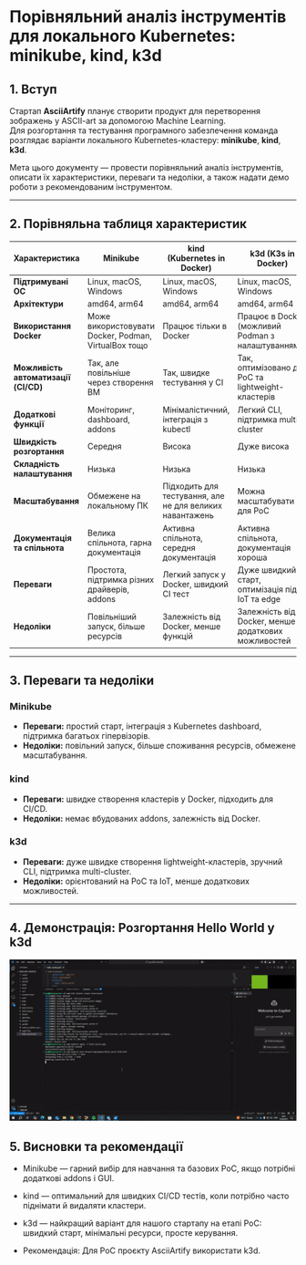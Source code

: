# Порівняльний аналіз інструментів для локального Kubernetes: minikube, kind, k3d

## 1. Вступ
Стартап **AsciiArtify** планує створити продукт для перетворення зображень у ASCII-art за допомогою Machine Learning.  
Для розгортання та тестування програмного забезпечення команда розглядає варіанти локального Kubernetes-кластеру: **minikube**, **kind**, **k3d**.

Мета цього документу — провести порівняльний аналіз інструментів, описати їх характеристики, переваги та недоліки, а також надати демо роботи з рекомендованим інструментом.

---

## 2. Порівняльна таблиця характеристик

| Характеристика                              | Minikube                                                                 | kind (Kubernetes in Docker)                                              | k3d (K3s in Docker)                                                      |
|----------------------------------------------|---------------------------------------------------------------------------|---------------------------------------------------------------------------|---------------------------------------------------------------------------|
| **Підтримувані ОС**                          | Linux, macOS, Windows                                                    | Linux, macOS, Windows                                                    | Linux, macOS, Windows                                                    |
| **Архітектури**                              | amd64, arm64                                                             | amd64, arm64                                                             | amd64, arm64                                                             |
| **Використання Docker**                      | Може використовувати Docker, Podman, VirtualBox тощо                     | Працює тільки в Docker                                                    | Працює в Docker (можливий Podman з налаштуваннями)                       |
| **Можливість автоматизації (CI/CD)**         | Так, але повільніше через створення ВМ                                    | Так, швидке тестування у CI                                               | Так, оптимізовано для PoC та lightweight-кластерів                       |
| **Додаткові функції**                        | Моніторинг, dashboard, addons                                            | Мінімалістичний, інтеграція з kubectl                                     | Легкий CLI, підтримка multi-cluster                                      |
| **Швидкість розгортання**                    | Середня                                                                  | Висока                                                                    | Дуже висока                                                               |
| **Складність налаштування**                  | Низька                                                                    | Низька                                                                    | Низька                                                                    |
| **Масштабування**                            | Обмежене на локальному ПК                                                 | Підходить для тестування, але не для великих навантажень                  | Можна масштабувати для PoC                                               |
| **Документація та спільнота**                 | Велика спільнота, гарна документація                                      | Активна спільнота, середня документація                                   | Активна спільнота, документація хороша                                   |
| **Переваги**                                 | Простота, підтримка різних драйверів, addons                              | Легкий запуск у Docker, швидкий CI тест                                   | Дуже швидкий старт, оптимізація під IoT та edge                          |
| **Недоліки**                                 | Повільніший запуск, більше ресурсів                                       | Залежність від Docker, менше функцій                                      | Залежність від Docker, менше додаткових можливостей                      |
---

## 3. Переваги та недоліки

### Minikube
- **Переваги:** простий старт, інтеграція з Kubernetes dashboard, підтримка багатьох гіпервізорів.
- **Недоліки:** повільний запуск, більше споживання ресурсів, обмежене масштабування.

### kind
- **Переваги:** швидке створення кластерів у Docker, підходить для CI/CD.
- **Недоліки:** немає вбудованих addons, залежність від Docker.

### k3d
- **Переваги:** дуже швидке створення lightweight-кластерів, зручний CLI, підтримка multi-cluster.
- **Недоліки:** орієнтований на PoC та IoT, менше додаткових можливостей.

---

## 4. Демонстрація: Розгортання Hello World у k3d

![Демонстрація](.data/demo.gif)

## 5. Висновки та рекомендації
- Minikube — гарний вибір для навчання та базових PoC, якщо потрібні додаткові addons і GUI.

- kind — оптимальний для швидких CI/CD тестів, коли потрібно часто піднімати й видаляти кластери.

- k3d — найкращий варіант для нашого стартапу на етапі PoC: швидкий старт, мінімальні ресурси, просте керування.

- Рекомендація: Для PoC проєкту AsciiArtify використати k3d.
